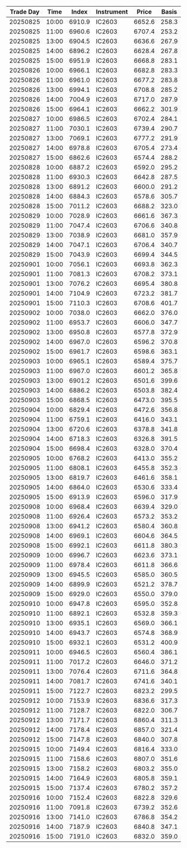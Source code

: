 | Trade Day  | Time | Index | Instrument | Price | Basis | 
| ---------- | ---- | ----- | ---------- | ----- | ----- | 
| 20250825 | 10:00 | 6910.9 | IC2603 | 6652.6 | 258.3 | 
| 20250825 | 11:00 | 6960.6 | IC2603 | 6707.4 | 253.2 | 
| 20250825 | 13:00 | 6904.5 | IC2603 | 6636.6 | 267.9 | 
| 20250825 | 14:00 | 6896.2 | IC2603 | 6628.4 | 267.8 | 
| 20250825 | 15:00 | 6951.9 | IC2603 | 6668.8 | 283.1 | 
| 20250826 | 10:00 | 6966.1 | IC2603 | 6682.8 | 283.3 | 
| 20250826 | 11:00 | 6961.0 | IC2603 | 6677.2 | 283.8 | 
| 20250826 | 13:00 | 6994.1 | IC2603 | 6708.8 | 285.2 | 
| 20250826 | 14:00 | 7004.9 | IC2603 | 6717.0 | 287.9 | 
| 20250826 | 15:00 | 6964.1 | IC2603 | 6662.2 | 301.9 | 
| 20250827 | 10:00 | 6986.5 | IC2603 | 6702.4 | 284.1 | 
| 20250827 | 11:00 | 7030.1 | IC2603 | 6739.4 | 290.7 | 
| 20250827 | 13:00 | 7069.1 | IC2603 | 6777.2 | 291.9 | 
| 20250827 | 14:00 | 6978.8 | IC2603 | 6705.4 | 273.4 | 
| 20250827 | 15:00 | 6862.6 | IC2603 | 6574.4 | 288.2 | 
| 20250828 | 10:00 | 6887.2 | IC2603 | 6592.0 | 295.2 | 
| 20250828 | 11:00 | 6930.3 | IC2603 | 6642.8 | 287.5 | 
| 20250828 | 13:00 | 6891.2 | IC2603 | 6600.0 | 291.2 | 
| 20250828 | 14:00 | 6884.3 | IC2603 | 6578.6 | 305.7 | 
| 20250828 | 15:00 | 7011.2 | IC2603 | 6688.2 | 323.0 | 
| 20250829 | 10:00 | 7028.9 | IC2603 | 6661.6 | 367.3 | 
| 20250829 | 11:00 | 7047.4 | IC2603 | 6706.6 | 340.8 | 
| 20250829 | 13:00 | 7038.9 | IC2603 | 6681.0 | 357.9 | 
| 20250829 | 14:00 | 7047.1 | IC2603 | 6706.4 | 340.7 | 
| 20250829 | 15:00 | 7043.9 | IC2603 | 6699.4 | 344.5 | 
| 20250901 | 10:00 | 7056.1 | IC2603 | 6693.8 | 362.3 | 
| 20250901 | 11:00 | 7081.3 | IC2603 | 6708.2 | 373.1 | 
| 20250901 | 13:00 | 7076.2 | IC2603 | 6695.4 | 380.8 | 
| 20250901 | 14:00 | 7104.9 | IC2603 | 6723.2 | 381.7 | 
| 20250901 | 15:00 | 7110.3 | IC2603 | 6708.6 | 401.7 | 
| 20250902 | 10:00 | 7038.0 | IC2603 | 6662.0 | 376.0 | 
| 20250902 | 11:00 | 6953.7 | IC2603 | 6606.0 | 347.7 | 
| 20250902 | 13:00 | 6950.8 | IC2603 | 6577.8 | 372.9 | 
| 20250902 | 14:00 | 6967.0 | IC2603 | 6596.2 | 370.8 | 
| 20250902 | 15:00 | 6961.7 | IC2603 | 6598.6 | 363.1 | 
| 20250903 | 10:00 | 6965.1 | IC2603 | 6589.4 | 375.7 | 
| 20250903 | 11:00 | 6967.0 | IC2603 | 6601.2 | 365.8 | 
| 20250903 | 13:00 | 6901.2 | IC2603 | 6501.6 | 399.6 | 
| 20250903 | 14:00 | 6886.2 | IC2603 | 6503.8 | 382.4 | 
| 20250903 | 15:00 | 6868.5 | IC2603 | 6473.0 | 395.5 | 
| 20250904 | 10:00 | 6829.4 | IC2603 | 6472.6 | 356.8 | 
| 20250904 | 11:00 | 6759.1 | IC2603 | 6416.0 | 343.1 | 
| 20250904 | 13:00 | 6720.6 | IC2603 | 6378.8 | 341.8 | 
| 20250904 | 14:00 | 6718.3 | IC2603 | 6326.8 | 391.5 | 
| 20250904 | 15:00 | 6698.4 | IC2603 | 6328.0 | 370.4 | 
| 20250905 | 10:00 | 6768.2 | IC2603 | 6413.0 | 355.2 | 
| 20250905 | 11:00 | 6808.1 | IC2603 | 6455.8 | 352.3 | 
| 20250905 | 13:00 | 6819.7 | IC2603 | 6461.6 | 358.1 | 
| 20250905 | 14:00 | 6864.0 | IC2603 | 6530.6 | 333.4 | 
| 20250905 | 15:00 | 6913.9 | IC2603 | 6596.0 | 317.9 | 
| 20250908 | 10:00 | 6968.4 | IC2603 | 6639.4 | 329.0 | 
| 20250908 | 11:00 | 6926.4 | IC2603 | 6573.2 | 353.2 | 
| 20250908 | 13:00 | 6941.2 | IC2603 | 6580.4 | 360.8 | 
| 20250908 | 14:00 | 6969.1 | IC2603 | 6604.6 | 364.5 | 
| 20250908 | 15:00 | 6992.1 | IC2603 | 6611.8 | 380.3 | 
| 20250909 | 10:00 | 6996.7 | IC2603 | 6623.6 | 373.1 | 
| 20250909 | 11:00 | 6978.4 | IC2603 | 6611.8 | 366.6 | 
| 20250909 | 13:00 | 6945.5 | IC2603 | 6585.0 | 360.5 | 
| 20250909 | 14:00 | 6899.9 | IC2603 | 6521.2 | 378.7 | 
| 20250909 | 15:00 | 6929.0 | IC2603 | 6550.0 | 379.0 | 
| 20250910 | 10:00 | 6947.8 | IC2603 | 6595.0 | 352.8 | 
| 20250910 | 11:00 | 6892.1 | IC2603 | 6532.8 | 359.3 | 
| 20250910 | 13:00 | 6935.1 | IC2603 | 6569.0 | 366.1 | 
| 20250910 | 14:00 | 6943.7 | IC2603 | 6574.8 | 368.9 | 
| 20250910 | 15:00 | 6932.1 | IC2603 | 6531.2 | 400.9 | 
| 20250911 | 10:00 | 6946.5 | IC2603 | 6560.4 | 386.1 | 
| 20250911 | 11:00 | 7017.2 | IC2603 | 6646.0 | 371.2 | 
| 20250911 | 13:00 | 7076.4 | IC2603 | 6711.6 | 364.8 | 
| 20250911 | 14:00 | 7081.7 | IC2603 | 6741.6 | 340.1 | 
| 20250911 | 15:00 | 7122.7 | IC2603 | 6823.2 | 299.5 | 
| 20250912 | 10:00 | 7153.9 | IC2603 | 6836.6 | 317.3 | 
| 20250912 | 11:00 | 7128.7 | IC2603 | 6822.0 | 306.7 | 
| 20250912 | 13:00 | 7171.7 | IC2603 | 6860.4 | 311.3 | 
| 20250912 | 14:00 | 7178.4 | IC2603 | 6857.0 | 321.4 | 
| 20250912 | 15:00 | 7147.8 | IC2603 | 6840.0 | 307.8 | 
| 20250915 | 10:00 | 7149.4 | IC2603 | 6816.4 | 333.0 | 
| 20250915 | 11:00 | 7158.6 | IC2603 | 6807.0 | 351.6 | 
| 20250915 | 13:00 | 7158.2 | IC2603 | 6803.2 | 355.0 | 
| 20250915 | 14:00 | 7164.9 | IC2603 | 6805.8 | 359.1 | 
| 20250915 | 15:00 | 7137.4 | IC2603 | 6780.2 | 357.2 | 
| 20250916 | 10:00 | 7152.4 | IC2603 | 6822.8 | 329.6 | 
| 20250916 | 11:00 | 7091.8 | IC2603 | 6739.2 | 352.6 | 
| 20250916 | 13:00 | 7141.0 | IC2603 | 6786.8 | 354.2 | 
| 20250916 | 14:00 | 7187.9 | IC2603 | 6840.8 | 347.1 | 
| 20250916 | 15:00 | 7191.0 | IC2603 | 6832.0 | 359.0 | 
